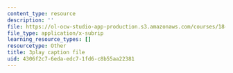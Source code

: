 ```yaml
---
content_type: resource
description: ''
file: https://ol-ocw-studio-app-production.s3.amazonaws.com/courses/18-01sc-single-variable-calculus-fall-2010/4306f2c76edaedc71fd6c8b55aa22381_uc4xJsi99bk.srt
file_type: application/x-subrip
learning_resource_types: []
resourcetype: Other
title: 3play caption file
uid: 4306f2c7-6eda-edc7-1fd6-c8b55aa22381
---
```

